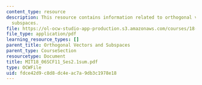 ```yaml
---
content_type: resource
description: This resource contains information related to orthogonal vectors and
  subspaces.
file: https://ol-ocw-studio-app-production.s3.amazonaws.com/courses/18-06sc-linear-algebra-fall-2011/fdce42d9c8d8dc4eac7a9db3c1978e18_MIT18_06SCF11_Ses2.1sum.pdf
file_type: application/pdf
learning_resource_types: []
parent_title: Orthogonal Vectors and Subspaces
parent_type: CourseSection
resourcetype: Document
title: MIT18_06SCF11_Ses2.1sum.pdf
type: OCWFile
uid: fdce42d9-c8d8-dc4e-ac7a-9db3c1978e18
---
```

